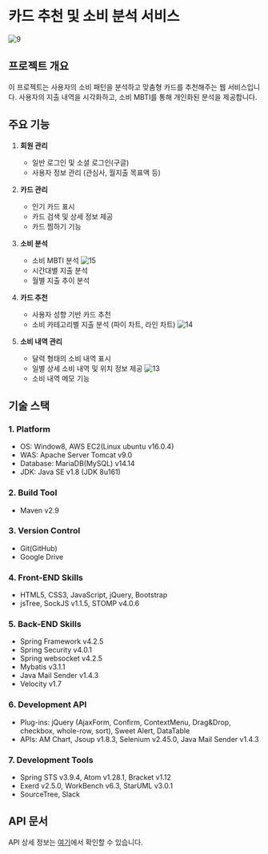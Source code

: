 # 카드 추천 및 소비 분석 서비스
![9](https://github.com/user-attachments/assets/ee6da67a-9704-480d-bc39-30032e5bb75b)

## 프로젝트 개요

이 프로젝트는 사용자의 소비 패턴을 분석하고 맞춤형 카드를 추천해주는 웹 서비스입니다. 
사용자의 지출 내역을 시각화하고, 소비 MBTI를 통해 개인화된 분석을 제공합니다.

## 주요 기능

1. **회원 관리**
   - 일반 로그인 및 소셜 로그인(구글)
   - 사용자 정보 관리 (관심사, 월지출 목표액 등)

2. **카드 관리**
   - 인기 카드 표시
   - 카드 검색 및 상세 정보 제공
   - 카드 찜하기 기능

3. **소비 분석**
   - 소비 MBTI 분석
     ![15](https://github.com/user-attachments/assets/2c605053-98d6-486f-8458-8171079562f1)
   - 시간대별 지출 분석
   - 월별 지출 추이 분석

4. **카드 추천**
   - 사용자 성향 기반 카드 추천
   - 소비 카테고리별 지출 분석 (파이 차트, 라인 차트)
     ![14](https://github.com/user-attachments/assets/b6dfe66b-e3c9-4b60-a45b-fa521eee8654)

5. **소비 내역 관리**
   - 달력 형태의 소비 내역 표시
   - 일별 상세 소비 내역 및 위치 정보 제공
     ![13](https://github.com/user-attachments/assets/f4d2bc86-049f-41d3-8474-95b01ef157ff)
   - 소비 내역 메모 기능

## 기술 스택

### 1. Platform
- OS: Window8, AWS EC2(Linux ubuntu v16.0.4)
- WAS: Apache Server Tomcat v9.0
- Database: MariaDB(MySQL) v14.14
- JDK: Java SE v1.8 (JDK 8u161)

### 2. Build Tool
- Maven v2.9

### 3. Version Control
- Git(GitHub)
- Google Drive

### 4. Front-END Skills
- HTML5, CSS3, JavaScript, jQuery, Bootstrap
- jsTree, SockJS v1.1.5, STOMP v4.0.6

### 5. Back-END Skills
- Spring Framework v4.2.5
- Spring Security v4.0.1
- Spring websocket v4.2.5
- Mybatis v3.1.1
- Java Mail Sender v1.4.3
- Velocity v1.7

### 6. Development API
- Plug-ins: jQuery (AjaxForm, Confirm, ContextMenu, Drag&Drop, checkbox, whole-row, sort), Sweet Alert, DataTable
- APIs: AM Chart, Jsoup v1.8.3, Selenium v2.45.0, Java Mail Sender v1.4.3

### 7. Development Tools
- Spring STS v3.9.4, Atom v1.28.1, Bracket v1.12
- Exerd v2.5.0, WorkBench v6.3, StarUML v3.0.1
- SourceTree, Slack

## API 문서

API 상세 정보는 [여기](https://standing-ball-696.notion.site/API-d16de83c461d4fe987a73d6dd3053505)에서 확인할 수 있습니다.
